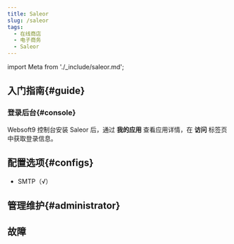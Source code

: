 ```yaml
---
title: Saleor
slug: /saleor
tags:
  - 在线商店
  - 电子商务
  - Saleor
---
```


import Meta from './_include/saleor.md';

<Meta name="meta" />

## 入门指南{#guide} 

### 登录后台{#console}

Websoft9 控制台安装 Saleor 后，通过 **我的应用** 查看应用详情，在 **访问** 标签页中获取登录信息。  

## 配置选项{#configs}

- SMTP（√）

## 管理维护{#administrator}

## 故障